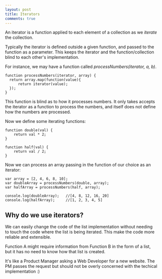 ```yaml
---
layout: post
title: Iterators
comments: true
---
```


An iterator is a function applied to each element of a collection as we *iterate* the collection.

Typically the iterator is defined outside a given function, and passed to the function as a parameter. This keeps the iterator and the function/collection blind to each other's implementation.

For instance, we may have a function called *processNumbers(iterator, a, b)*.

```
function processNumbers(iterator, array) {
  return array.map(function(value){
      return iterator(value);
  });
}
```

This function is blind as to how it processes numbers. It only takes accepts the iterator as a function to process the numbers, and itself does not define how the numbers are processed.

Now we define some iterating functions:

```
function double(val) {
    return val * 2;
}

function half(val) {
    return val / 2;
}
```

Now we can process an array passing in the function of our choice as an iterator:

```
var array = [2, 4, 6, 8, 10];
var doubleArray = processNumbers(double, array);
var halfArray = processNumbers(half, array);

console.log(doubleArray);   //[4, 8, 12, 16, 20]
console.log(halfArray);     //[1, 2, 3, 4, 5]
```

## Why do we use iterators?

We can easily change the code of the list implementation without needing to touch the code where the list is being iterated. This make the code more reliable and extensible.

Function A might require information from Function B in the form of a list, but it has no need to know how that list is created. 

It's like a Product Manager asking a Web Developer for a new website. The PM passes the request but should not be overly concerned with the techical implementation :)
